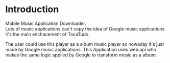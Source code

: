 # Introduction 
Mobile Music Application Downloader.
<br/>Lots of music applications can't copy the idea of Google music applications it's the main enchacement of TocaTudo.

The user could use this player as a album music player so nowaday it's just made by Google music applications.
This Application uses web.api who makes the same logic applied by Google to transform music as a album. 
